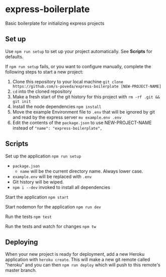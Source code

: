 # express-boilerplate
Basic boilerplate for initializing express projects

## Set up
Use `npm run setup` to set up your project automatically. See **Scripts** for defaults.

If `npm run setup` fails, or you want to configure manually, complete the following steps to start a new project:

1. Clone this repository to your local machine `git clone https://github.com/s-poveda/express-boilerplate [NEW-PROJECT-NAME]`
2. `cd` into the cloned repository
3. Make a fresh start of the git history for this project with `rm -rf .git && git init`
4. Install the node dependencies `npm install`
5. Move the example Environment file to `.env` that will be ignored by git and read by the express server `mv example.env .env`
6. Edit the contents of the `package.json` to use NEW-PROJECT-NAME instead of `"name": "express-boilerplate",`

## Scripts

Set up the application `npm run setup`

- `package.json`
	* `name` will be the current directory name. Always lower case.
- `example.env` will be replaced with `.env`
- Git history will be wiped.
- `npm i --dev` invoked to install all dependencies

Start the application `npm start`

Start nodemon for the application `npm run dev`

Run the tests `npm test`

Run the tests and watch for changes `npm tw`

## Deploying

When your new project is ready for deployment, add a new Heroku application with `heroku create`. This will make a new git remote called "heroku" and you can then `npm run deploy` which will push to this remote's master branch.
